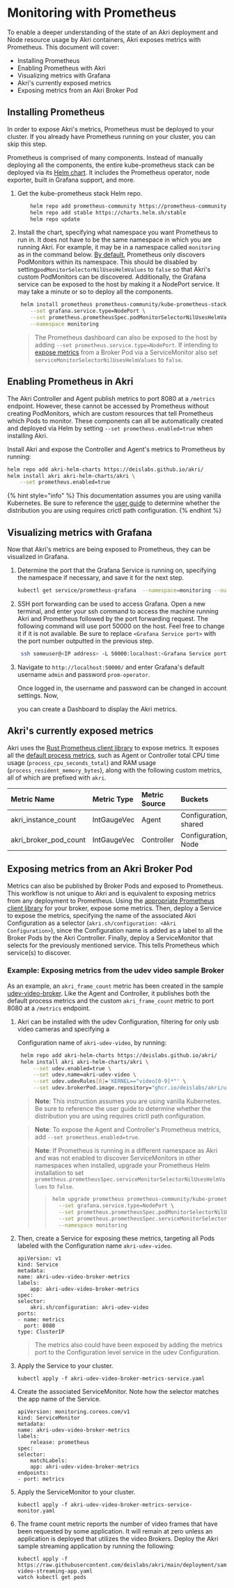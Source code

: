 # Monitoring with Prometheus

To enable a deeper understanding of the state of an Akri deployment and Node resource usage by Akri containers, Akri exposes metrics with Prometheus. This document will cover:

* Installing Prometheus
* Enabling Prometheus with Akri
* Visualizing metrics with Grafana
* Akri's currently exposed metrics
* Exposing metrics from an Akri Broker Pod

## Installing Prometheus

In order to expose Akri's metrics, Prometheus must be deployed to your cluster. If you already have Prometheus running on your cluster, you can skip this step.

Prometheus is comprised of many components. Instead of manually deploying all the components, the entire kube-prometheus stack can be deployed via its [Helm chart](https://github.com/prometheus-community/helm-charts/tree/main/charts/kube-prometheus-stack). It includes the Prometheus operator, node exporter, built in Grafana support, and more. 

1. Get the kube-prometheus stack Helm repo.

   ```bash
       helm repo add prometheus-community https://prometheus-community.github.io/helm-charts
       helm repo add stable https://charts.helm.sh/stable
       helm repo update
   ```

2. Install the chart, specifying what namespace you want Prometheus to run in. It does not have to be the same namespace in which you are running Akri. For example, it may be in a namespace called `monitoring` as in the command below. [By default](https://github.com/prometheus-community/helm-charts/tree/main/charts/kube-prometheus-stack#prometheusioscrape), Prometheus only discovers PodMonitors within its namespace. This should be disabled by setting`podMonitorSelectorNilUsesHelmValues` to `false` so that Akri's custom PodMonitors can be discovered. Additionally, the Grafana service can be exposed to the host by making it a NodePort service. It may take a minute or so to deploy all the components.

   ```bash
    helm install prometheus prometheus-community/kube-prometheus-stack \
       --set grafana.service.type=NodePort \
       --set prometheus.prometheusSpec.podMonitorSelectorNilUsesHelmValues=false \
       --namespace monitoring
   ```

   > The Prometheus dashboard can also be exposed to the host by adding `--set prometheus.service.type=NodePort`. If intending to[ expose metrics](monitoring-with-prometheus.md#exposing-metrics-from-an-akri-broker-pod) from a Broker Pod via a ServiceMonitor also set `serviceMonitorSelectorNilUsesHelmValues` to `false`.

## Enabling Prometheus in Akri

The Akri Controller and Agent publish metrics to port 8080 at a `/metrics` endpoint. However, these cannot be accessed by Prometheus without creating PodMonitors, which are custom resources that tell Prometheus which Pods to monitor. These components can all be automatically created and deployed via Helm by setting `--set prometheus.enabled=true` when installing Akri.

Install Akri and expose the Controller and Agent's metrics to Prometheus by running:

```bash
helm repo add akri-helm-charts https://deislabs.github.io/akri/
helm install akri akri-helm-charts/akri \
    --set prometheus.enabled=true
```

{% hint style="info" %}
This documentation assumes you are using vanilla Kubernetes. Be sure to reference the [user guide](getting-started.md) to determine whether the distribution you are using requires crictl path configuration.
{% endhint %}

## Visualizing metrics with Grafana

Now that Akri's metrics are being exposed to Prometheus, they can be visualized in Grafana. 

1. Determine the port that the Grafana Service is running on, specifying the namespace if necessary, and save it for the next step.

   ```bash
   kubectl get service/prometheus-grafana  --namespace=monitoring --output=jsonpath='{.spec.ports[?(@.name=="service")].nodePort}' && echo
   ```

2. SSH port forwarding can be used to access Grafana. Open a new terminal, and enter your ssh command to access the machine running Akri and Prometheus followed by the port forwarding request. The following command will use port 50000 on the host. Feel free to change it if it is not available. Be sure to replace `<Grafana Service port>` with the port number outputted in the previous step.

   ```bash
    ssh someuser@<IP address> -L 50000:localhost:<Grafana Service port>
   ```

3. Navigate to `http://localhost:50000/` and enter Grafana's default username `admin` and password `prom-operator`. 

   Once logged in, the username and password can be changed in account settings. Now, 

   you can create a Dashboard to display the Akri metrics. 

## Akri's currently exposed metrics

Akri uses the [Rust Prometheus client library](https://github.com/tikv/rust-prometheus) to expose metrics. It exposes all the [default process metrics](https://prometheus.io/docs/instrumenting/writing_clientlibs/#process-metrics), such as Agent or Controller total CPU time usage (`process_cpu_seconds_total`) and RAM usage (`process_resident_memory_bytes`), along with the following custom metrics, all of which are prefixed with `akri`.

| Metric Name | Metric Type | Metric Source | Buckets |
| :--- | :--- | :--- | :--- |
| akri\_instance\_count | IntGaugeVec | Agent | Configuration, shared |
| akri\_broker\_pod\_count | IntGaugeVec | Controller | Configuration, Node |

## Exposing metrics from an Akri Broker Pod

Metrics can also be published by Broker Pods and exposed to Prometheus. This workflow is not unique to Akri and is equivalent to exposing metrics from any deployment to Prometheus. Using the [appropriate Prometheus client library](https://prometheus.io/docs/instrumenting/clientlibs/) for your broker, expose some metrics. Then, deploy a Service to expose the metrics, specifying the name of the associated Akri Configuration as a selector (`akri.sh/configuration: <Akri Configuration>`), since the Configuration name is added as a label to all the Broker Pods by the Akri Controller. Finally, deploy a ServiceMonitor that selects for the previously mentioned service. This tells Prometheus which service(s) to discover.

### Example: Exposing metrics from the udev video sample Broker

As an example, an `akri_frame_count` metric has been created in the sample [udev-video-broker](https://github.com/deislabs/akri/tree/main/samples/brokers/udev-video-broker). Like the Agent and Controller, it publishes both the default process metrics and the custom `akri_frame_count` metric to port 8080 at a `/metrics` endpoint.

1. Akri can be installed with the udev Configuration, filtering for only usb video cameras and specifying a

   Configuration name of `akri-udev-video`, by running:

   ```bash
    helm repo add akri-helm-charts https://deislabs.github.io/akri/
    helm install akri akri-helm-charts/akri \
        --set udev.enabled=true \
        --set udev.name=akri-udev-video \
        --set udev.udevRules[0]='KERNEL=="video[0-9]*"' \
        --set udev.brokerPod.image.repository="ghcr.io/deislabs/akri/udev-video-broker"
   ```

   > **Note**: This instruction assumes you are using vanilla Kubernetes. Be sure to reference the user guide to determine whether the distribution you are using requires crictl path configuration.
   
   > **Note**: To expose the Agent and Controller's Prometheus metrics, add `--set prometheus.enabled=true`.

   > **Note**: If Prometheus is running in a different namespace as Akri and was not enabled to discover ServiceMonitors in other namespaces when installed, upgrade your Prometheus Helm installation to set `prometheus.prometheusSpec.serviceMonitorSelectorNilUsesHelmValues` to `false`.
   >
   > > ```bash
   > > helm upgrade prometheus prometheus-community/kube-prometheus-stack \
   > >   --set grafana.service.type=NodePort \
   > >   --set prometheus.prometheusSpec.podMonitorSelectorNilUsesHelmValues=false \
   > >   --set prometheus.prometheusSpec.serviceMonitorSelectorNilUsesHelmValues=false \
   > >   --namespace monitoring
   > > ```

2. Then, create a Service for exposing these metrics, targeting all Pods labeled with the Configuration name `akri-udev-video`.

   ```text
   apiVersion: v1
   kind: Service
   metadata:
   name: akri-udev-video-broker-metrics
   labels:
       app: akri-udev-video-broker-metrics
   spec:
   selector:
       akri.sh/configuration: akri-udev-video
   ports:
   - name: metrics
     port: 8080
   type: ClusterIP
   ```

   > The metrics also could have been exposed by adding the metrics port to the Configuration level service in the udev Configuration.

3. Apply the Service to your cluster.

   ```text
   kubectl apply -f akri-udev-video-broker-metrics-service.yaml
   ```

4. Create the associated ServiceMonitor. Note how the selector matches the app name of the Service.

   ```text
   apiVersion: monitoring.coreos.com/v1
   kind: ServiceMonitor
   metadata:
   name: akri-udev-video-broker-metrics
   labels:
       release: prometheus
   spec:
   selector:
       matchLabels:
       app: akri-udev-video-broker-metrics
   endpoints:
   - port: metrics
   ```

5. Apply the ServiceMonitor to your cluster.

   ```text
   kubectl apply -f akri-udev-video-broker-metrics-service-monitor.yaml
   ```

6. The frame count metric reports the number of video frames that have been requested by some application. It will remain at zero unless an application is deployed that utilizes the video Brokers. Deploy the Akri sample streaming application by running the following:

   ```text
   kubectl apply -f https://raw.githubusercontent.com/deislabs/akri/main/deployment/samples/akri-video-streaming-app.yaml
   watch kubectl get pods
   ```



